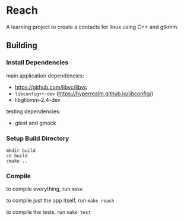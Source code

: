 # Reach

A learning project to create a contacts for linux using C++ and gtkmm.

## Building

### Install Dependencies
main application dependencies:
- https://github.com/libvc/libvc
- `libconfig++-dev` (https://hyperrealm.github.io/libconfig/)
- libglibmm-2.4-dev

testing dependencies:
- gtest and gmock

### Setup Build Directory
```
mkdir build
cd build
cmake ..
```
### Compile

to compile everything, run `make`

to compile just the app itself, run `make reach`

to compile the tests, run `make test`
